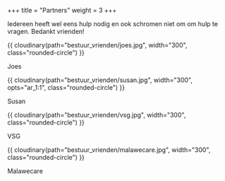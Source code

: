 +++
title = "Partners"
weight = 3
+++

Iedereen heeft wel eens hulp nodig en ook schromen niet om om hulp te vragen. Bedankt vrienden!

<div class="row">
    <div class="col-6">
    {{ cloudinary(path="bestuur_vrienden/joes.jpg", width="300", class="rounded-circle") }}
    <p class="text-center m-1 h5 font-weight-bold">Joes</p>
    </div>
    <div class="col-6">
    {{ cloudinary(path="bestuur_vrienden/susan.jpg", width="300", opts="ar_1:1", class="rounded-circle") }}
    <p class="text-center m-1 h5 font-weight-bold">Susan</p>
    </div>
    <div class="col-6">
    {{ cloudinary(path="bestuur_vrienden/vsg.jpg", width="300", class="rounded-circle") }}
    <p class="text-center m-1 h5 font-weight-bold">VSG</p>
    </div>
    <div class="col-6">
    {{ cloudinary(path="bestuur_vrienden/malawecare.jpg", width="300", class="rounded-circle") }}
    <p class="text-center m-1 h5 font-weight-bold">Malawecare</p>
    </div>
</div>